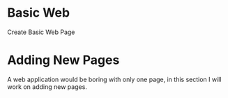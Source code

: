 # Basic Web 

Create Basic Web Page 

# Adding New Pages 

A web application would be boring with only one page, in this section I will work on adding new pages. 





